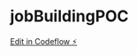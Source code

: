 # jobBuildingPOC

[Edit in Codeflow ⚡️](https://stackblitz.com/~/github.com/CSSinghNet/jobBuildingPOC)